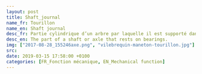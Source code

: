 ```yaml
---
layout: post
title: Shaft_journal
name_fr: Tourillon
name_en: Shaft journal
desc_fr: Partie cylindrique d’un arbre par laquelle il est supporté dans son mouvement de rotation (voir coussinet et palier).
desc_en: The part of a shaft or axle that rests on bearings.
img: ["2017-08-28_155246axe.png", "vilebrequin-maneton-tourillon.jpg"]
src: 
date: 2019-03-15 17:58:00 +0100
categories: [FR_Fonction mécanique, EN_Mechanical function]
---
```

